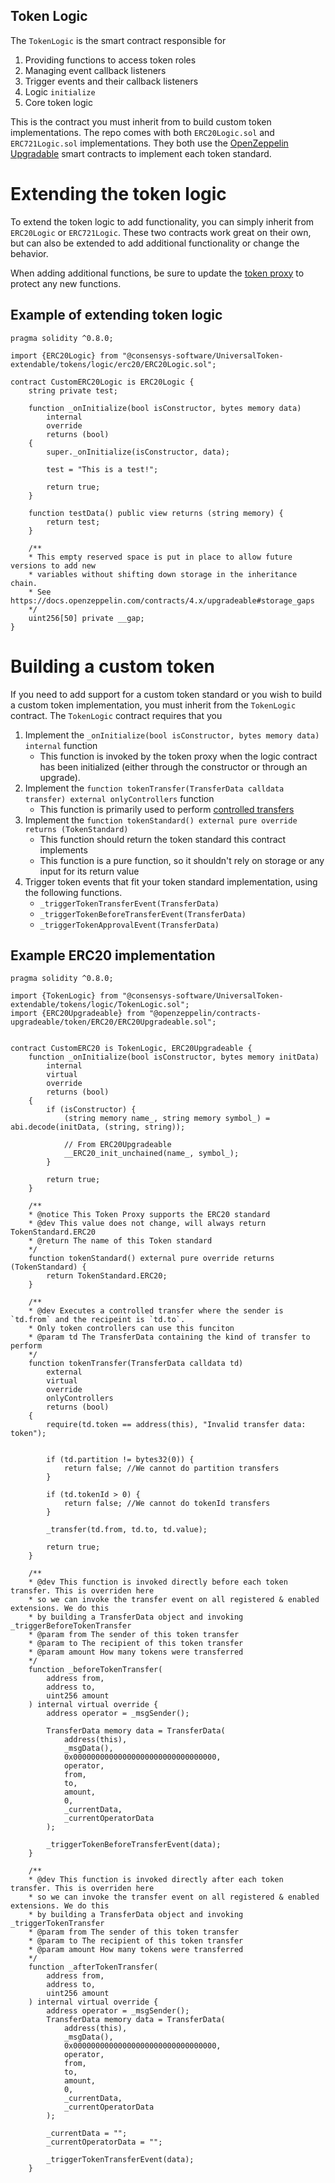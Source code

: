 ## Token Logic

The `TokenLogic` is the smart contract responsible for

1. Providing functions to access token roles
2. Managing event callback listeners
3. Trigger events and their callback listeners
4. Logic `initialize`
5. Core token logic

This is the contract you must inherit from to build custom token implementations. The repo comes with both `ERC20Logic.sol` and `ERC721Logic.sol` implementations. They both use the [OpenZeppelin Upgradable](https://github.com/OpenZeppelin/openzeppelin-contracts-upgradeable) smart contracts to implement each token standard.

# Extending the token logic

To extend the token logic to add functionality, you can simply inherit from `ERC20Logic` or `ERC721Logic`. These two contracts work great on their own, but can also be extended to add additional functionality or change the behavior.

When adding additional functions, be sure to update the [token proxy](./token-proxy.md) to protect any new functions.

## Example of extending token logic

    pragma solidity ^0.8.0;

    import {ERC20Logic} from "@consensys-software/UniversalToken-extendable/tokens/logic/erc20/ERC20Logic.sol";

    contract CustomERC20Logic is ERC20Logic {
        string private test;

        function _onInitialize(bool isConstructor, bytes memory data)
            internal
            override
            returns (bool)
        {
            super._onInitialize(isConstructor, data);

            test = "This is a test!";

            return true;
        }

        function testData() public view returns (string memory) {
            return test;
        }

        /**
        * This empty reserved space is put in place to allow future versions to add new
        * variables without shifting down storage in the inheritance chain.
        * See https://docs.openzeppelin.com/contracts/4.x/upgradeable#storage_gaps
        */
        uint256[50] private __gap;
    }


# Building a custom token

If you need to add support for a custom token standard or you wish to build a custom token implementation, you must inherit from the `TokenLogic` contract. The `TokenLogic` contract requires that you 

1. Implement the `_onInitialize(bool isConstructor, bytes memory data) internal` function
    - This function is invoked by the token proxy when the logic contract has been initialized (either through the constructor or through an upgrade). 
2. Implement the `function tokenTransfer(TransferData calldata transfer) external onlyControllers` function
    - This function is primarily used to perform [controlled transfers](../extensions/controlled-transfers.md)
3. Implement the `function tokenStandard() external pure override returns (TokenStandard)`
    - This function should return the token standard this contract implements
    - This function is a pure function, so it shouldn't rely on storage or any input for its return value
4. Trigger token events that fit your token standard implementation, using the following functions.
    - `_triggerTokenTransferEvent(TransferData)`
    - `_triggerTokenBeforeTransferEvent(TransferData)`
    - `_triggerTokenApprovalEvent(TransferData)`

## Example ERC20 implementation

    pragma solidity ^0.8.0;

    import {TokenLogic} from "@consensys-software/UniversalToken-extendable/tokens/logic/TokenLogic.sol";
    import {ERC20Upgradeable} from "@openzeppelin/contracts-upgradeable/token/ERC20/ERC20Upgradeable.sol";


    contract CustomERC20 is TokenLogic, ERC20Upgradeable {
        function _onInitialize(bool isConstructor, bytes memory initData)
            internal
            virtual
            override
            returns (bool)
        {
            if (isConstructor) {
                (string memory name_, string memory symbol_) = abi.decode(initData, (string, string));

                // From ERC20Upgradeable
                __ERC20_init_unchained(name_, symbol_);
            }

            return true;
        }

        /**
        * @notice This Token Proxy supports the ERC20 standard
        * @dev This value does not change, will always return TokenStandard.ERC20
        * @return The name of this Token standard
        */
        function tokenStandard() external pure override returns (TokenStandard) {
            return TokenStandard.ERC20;
        }

        /**
        * @dev Executes a controlled transfer where the sender is `td.from` and the recipeint is `td.to`.
        * Only token controllers can use this funciton
        * @param td The TransferData containing the kind of transfer to perform
        */
        function tokenTransfer(TransferData calldata td)
            external
            virtual
            override
            onlyControllers
            returns (bool)
        {
            require(td.token == address(this), "Invalid transfer data: token");


            if (td.partition != bytes32(0)) {
                return false; //We cannot do partition transfers
            }

            if (td.tokenId > 0) {
                return false; //We cannot do tokenId transfers
            }

            _transfer(td.from, td.to, td.value);

            return true;
        }

        /**
        * @dev This function is invoked directly before each token transfer. This is overriden here
        * so we can invoke the transfer event on all registered & enabled extensions. We do this
        * by building a TransferData object and invoking _triggerBeforeTokenTransfer
        * @param from The sender of this token transfer
        * @param to The recipient of this token transfer
        * @param amount How many tokens were transferred
        */
        function _beforeTokenTransfer(
            address from,
            address to,
            uint256 amount
        ) internal virtual override {
            address operator = _msgSender();

            TransferData memory data = TransferData(
                address(this),
                _msgData(),
                0x00000000000000000000000000000000,
                operator,
                from,
                to,
                amount,
                0,
                _currentData,
                _currentOperatorData
            );

            _triggerTokenBeforeTransferEvent(data);
        }

        /**
        * @dev This function is invoked directly after each token transfer. This is overriden here
        * so we can invoke the transfer event on all registered & enabled extensions. We do this
        * by building a TransferData object and invoking _triggerTokenTransfer
        * @param from The sender of this token transfer
        * @param to The recipient of this token transfer
        * @param amount How many tokens were transferred
        */
        function _afterTokenTransfer(
            address from,
            address to,
            uint256 amount
        ) internal virtual override {
            address operator = _msgSender();
            TransferData memory data = TransferData(
                address(this),
                _msgData(),
                0x00000000000000000000000000000000,
                operator,
                from,
                to,
                amount,
                0,
                _currentData,
                _currentOperatorData
            );

            _currentData = "";
            _currentOperatorData = "";

            _triggerTokenTransferEvent(data);
        }


